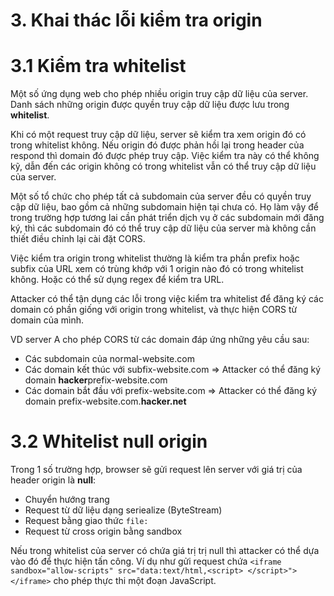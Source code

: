 # 3. Khai thác lỗi kiểm tra origin

# 3.1 Kiểm tra whitelist

Một số ứng dụng web cho phép nhiều origin truy cập dữ liệu của server. Danh sách những origin được quyền truy cập dữ liệu 
được lưu trong **whitelist**. 

Khi có một request truy cập dữ liệu, server sẽ kiểm tra xem origin đó có trong whitelist không. 
Nếu origin đó được phản hồi lại trong header của respond thì domain đó được phép truy cập. 
Việc kiểm tra này có thể không kỹ, dẫn đến các origin không có trong whitelist vẫn có thể truy cập dữ liệu của server. 

Một số tổ chức cho phép tất cả subdomain của server đều có quyền truy cập dữ liệu, bao gồm cả những subdomain hiện tại chưa 
có. Họ làm vậy để trong trường hợp tương lai cần phát triển dịch vụ ở các subdomain mới đăng ký, thì các subdomain đó có thể 
truy cập dữ liệu của server mà không cần thiết điều chỉnh lại cài đặt CORS.

Việc kiểm tra origin trong whitelist thường là kiểm tra phần prefix hoặc subfix của URL xem có trùng khớp với 1 origin nào đó 
có trong whitelist không. Hoặc có thể sử dụng regex để kiểm tra URL.

Attacker có thể tận dụng các lỗi trong việc kiểm tra whitelist để đăng ký các domain có phần giống với origin trong whitelist, 
và thực hiện CORS từ domain của mình.

VD server A cho phép CORS từ các domain đáp ứng những yêu cầu sau:
- Các subdomain của normal-website.com 
- Các domain kết thúc với subfix-website.com => Attacker có thể đăng ký domain **hacker**prefix-website.com
- Các domain bắt đầu với prefix-website.com => Attacker có thể đăng ký domain prefix-website.com.**hacker.net**

# 3.2 Whitelist null origin

Trong 1 số trường hợp, browser sẽ gửi request lên server với giá trị của header origin là **null**:
- Chuyển hướng trang
- Request từ dữ liệu dạng seriealize (ByteStream)
- Request bằng giao thức ```file:```
- Request từ cross origin bằng sandbox

Nếu trong whitelist của server có chứa giá trị trị null thì attacker có thể dựa vào đó để thực hiện tấn công. Ví dụ như 
gửi request chứa ```<iframe sandbox="allow-scripts" src="data:text/html,<script> </script>"></iframe>``` cho phép thực thi 
một đoạn JavaScript.
